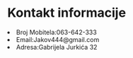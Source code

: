 <!DOCTYPE html>

<h1>Kontakt informacije</h1>
<li>Broj Mobitela:063-642-333  </li>
<li>Email:Jakov444@gmail.com </li>
<li>Adresa:Gabrijela Jurkića 32</li>
